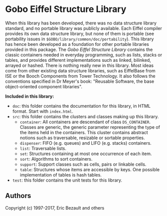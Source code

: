 # Gobo Eiffel Structure Library

When this library has been developed, there was no data structure library
standard, and no portable library was publicly available. Each Eiffel
compiler provides its own data structure library, but none of them is
portable (see portability issues in `$GOBO/library/common/doc/portability`).
This library has hence been developed as a foundation for other portable
libraries provided in this package. The *Gobo Eiffel Structure Library*
contains the classic containers needed in everyday programming, such
as lists, stacks or tables, and provides different implementations such
as linked, bilinked, arrayed or hashed. There is nothing really new
in this library. Most ideas come from other existing data structure
libraries, such as EiffelBase from ISE or the Booch Components from
Tower Technology. It also follows the conventions specified in Dr Meyer's
book: "Reusable Software, the base object-oriented component libraries".

**Included in this library:**

* `doc`: this folder contains the documentation for this library,
  in HTML format. Start with `index.html`.
* `src`: this folder contains the clusters and classes making up this library.
  * `container`: All containers are descendant of class `DS_CONTAINER`.
    Classes are generic, the generic parameter representing the type of
    the items held in the containers. This cluster contains abstract notions
    such as traversable, resizable or sortable properties.
  * `dispenser`: FIFO (e.g. queues) and LIFO (e.g. stacks) containers.
  * `list`: Traversable lists.
  * `set`: Structures containing at most one occurrence of each item.
  * `sort`: Algorithms to sort containers.
  * `support`: Support classes such as cells, pairs or linkable cells.
  * `table`: Structures whose items are accessible by keys.
    One possible implementation of tables is hash tables.
* `test`: this folder contains the unit tests for this library.

## Authors

Copyright (c) 1997-2017, Eric Bezault and others

